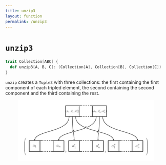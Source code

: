 ```yaml
---
title: unzip3
layout: function
permalink: /unzip3
---
```


# `unzip3`

~~~ scala
trait Collection[ABC] {
  def unzip3[A, B, C]: (Collection[A], Collection[B], Collection[C])
}
~~~

`unzip` creates a `Tuple3` with three collections: the first containing the first component of each tripled element, the second containing the second component and the third containing the rest.

<figure class="diagram">
  <img src="images/unzip3.svg" alt="unzip3 function">
  <!-- <figcaption class="diagram-desc"></figcaption> -->
</figure>
